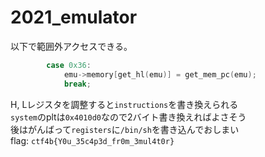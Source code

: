 # 2021_emulator
以下で範囲外アクセスできる。  
```c
        case 0x36:
            emu->memory[get_hl(emu)] = get_mem_pc(emu);
            break;
```
H, Lレジスタを調整すると`instructions`を書き換えられる  
`system`のpltは`0x4010d0`なので2バイト書き換えればよさそう  
後はがんばって`registers`に`/bin/sh`を書き込んでおしまい  
flag: `ctf4b{Y0u_35c4p3d_fr0m_3mul4t0r}`  
